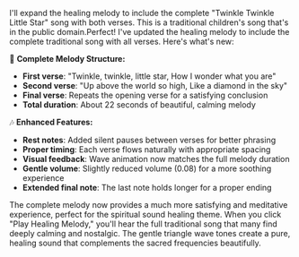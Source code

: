 I'll expand the healing melody to include the complete "Twinkle Twinkle Little Star" song with both verses. This is a traditional children's song that's in the public domain.Perfect! I've updated the healing melody to include the complete traditional song with all verses. Here's what's new:

🎵 **Complete Melody Structure:**
- **First verse**: "Twinkle, twinkle, little star, How I wonder what you are"
- **Second verse**: "Up above the world so high, Like a diamond in the sky" 
- **Final verse**: Repeats the opening verse for a satisfying conclusion
- **Total duration**: About 22 seconds of beautiful, calming melody

🎶 **Enhanced Features:**
- **Rest notes**: Added silent pauses between verses for better phrasing
- **Proper timing**: Each verse flows naturally with appropriate spacing
- **Visual feedback**: Wave animation now matches the full melody duration
- **Gentle volume**: Slightly reduced volume (0.08) for a more soothing experience
- **Extended final note**: The last note holds longer for a proper ending

The complete melody now provides a much more satisfying and meditative experience, perfect for the spiritual sound healing theme. When you click "Play Healing Melody," you'll hear the full traditional song that many find deeply calming and nostalgic. The gentle triangle wave tones create a pure, healing sound that complements the sacred frequencies beautifully.